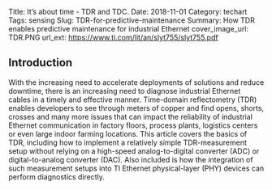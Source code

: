 Title: It’s about time - TDR and TDC.
Date: 2018-11-01
Category: techart
Tags: sensing
Slug: TDR-for-predictive-maintenance
Summary: How TDR enables predictive maintenance for industrial Ethernet
cover_image_url: TDR.PNG
url_ext: https://www.ti.com/lit/an/slyt755/slyt755.pdf

## Introduction

With the increasing need to accelerate deployments of
solutions and reduce downtime, there is an increasing
need to diagnose industrial Ethernet cables in a timely and
effective manner.
Time-domain reflectometry (TDR) enables developers
to see through meters of copper and find opens, shorts,
crosses and many more issues that can impact the reliability of industrial Ethernet communication in factory floors,
process plants, logistics centers or even large indoor
farming locations.
This article covers the basics of TDR, including how to
implement a relatively simple TDR-measurement setup
without relying on a high-speed analog-to-digital converter
(ADC) or digital-to-analog converter (DAC). Also included
is how the integration of such measurement setups into TI
Ethernet physical-layer (PHY) devices can perform diagnostics directly.
